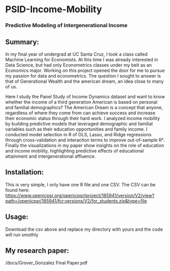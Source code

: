# PSID-Income-Mobility
### Predictive Modeling of Intergenerational Income

## Summary:
In my final year of undergrad at UC Santa Cruz, I took a class called Machine Learning for Economists. At this time I was already interested in Data Science, but had only Econometrics classes under my belt as an Economics major. Working on this project opened the door for me to pursue my passion for data and econometrics. The question I sought to answer is that of Generational Wealth and the american dream, an idea close to many of us.

Here I study the Panel Study of Income Dynamics dataset and want to know whether the income of a third generation American is based on personal and familial demographics? The American Dream is a concept that anyone, regardless of where they come from can achieve success and increase their economic status through their hard work. I analyzed income mobility by building predictive models that leveraged demographic and familial variables such as their education opportunities and family income. I conducted model selection in R of OLS, Lasso, and Ridge regressions through cross-validation and interaction terms to improve out-of-sample R². Finally the visualizations in my paper show insights on the role of education and income mobility, highlighting predictive effects of educational attainment and intergenerational affluence.

## Installation:
This is very simple, I only have one R file and one CSV. The CSV can be found here:
https://www.openicpsr.org/openicpsr/project/185941/version/V2/view?path=/openicpsr/185941/fcr:versions/V2/for_students.zip&type=file

## Usage: 
Download the csv above and replace my directory with yours
and the code will run smothly


## My research paper: 
/docs/Grover_Gonzalez Final Paper.pdf

